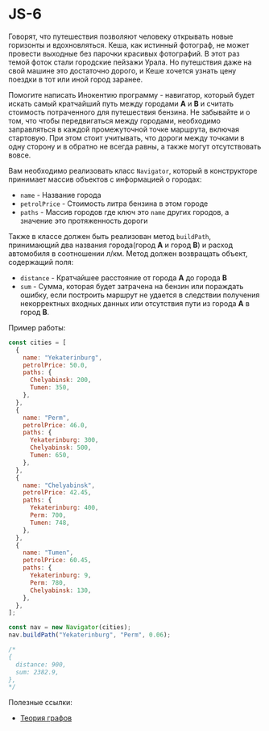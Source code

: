 # JS-6

Говорят, что путешествия позволяют человеку открывать новые горизонты и вдохновляться. Кеша, как истинный фотограф, не может провести выходные без парочки красивых фотографий. В этот раз темой фоток стали городские пейзажи Урала. Но путешствия даже на свой машине это достаточно дорого, и Кеше хочется узнать цену поездки в тот или иной город заранее.

Помогите написать Инокентию программу - навигатор, который будет искать самый кратчайший путь между городами **A** и **B** и считать стоимость потраченного для путешествия бензина. Не забывайте и о том, что чтобы передвигаться между городами, необходимо заправляться в каждой промежуточной точке маршрута, включая стартовую. При этом стоит учитывать, что дороги между точками в одну сторону и в обратно не всегда равны, а также могут отсутствовать вовсе.

Вам необходимо реализовать класс `Navigator`, который в конструкторе принимает массив объектов с информацией о городах:

- `name` - Название города
- `petrolPrice` - Стоимость литра бензина в этом городе
- `paths` - Массив городов где ключ это `name` других городов, а значение это протяженность дороги

Также в классе должен быть реализован метод `buildPath`, принимающий два названия города(город **A** и город **B**) и расход автомобиля в соотношении л/км. Метод должен возвращать объект, содержащий поля:

- `distance` - Кратчайшее расстояние от города **A** до города **B**
- `sum` - Сумма, которая будет затрачена на бензин
  или пораждать ошибку, если построить маршрут не удается в следствии получения некорректных входных данных или отсутствия пути из города **A** в город **B**.

Пример работы:

```js
const cities = [
  {
    name: "Yekaterinburg",
    petrolPrice: 50.0,
    paths: {
      Chelyabinsk: 200,
      Tumen: 350,
    },
  },
  {
    name: "Perm",
    petrolPrice: 46.0,
    paths: {
      Yekaterinburg: 300,
      Chelyabinsk: 500,
      Tumen: 650,
    },
  },
  {
    name: "Chelyabinsk",
    petrolPrice: 42.45,
    paths: {
      Yekaterinburg: 400,
      Perm: 700,
      Tumen: 748,
    },
  },
  {
    name: "Tumen",
    petrolPrice: 60.45,
    paths: {
      Yekaterinburg: 9,
      Perm: 780,
      Chelyabinsk: 130,
    },
  },
];

const nav = new Navigator(cities);
nav.buildPath("Yekaterinburg", "Perm", 0.06);

/*
{
  distance: 900,
  sum: 2382.9,
},
*/
```

Полезные ссылки:

- [Теория графов](https://neerc.ifmo.ru/wiki/index.php?title=%D0%A2%D0%B5%D0%BE%D1%80%D0%B8%D1%8F_%D0%B3%D1%80%D0%B0%D1%84%D0%BE%D0%B2)
